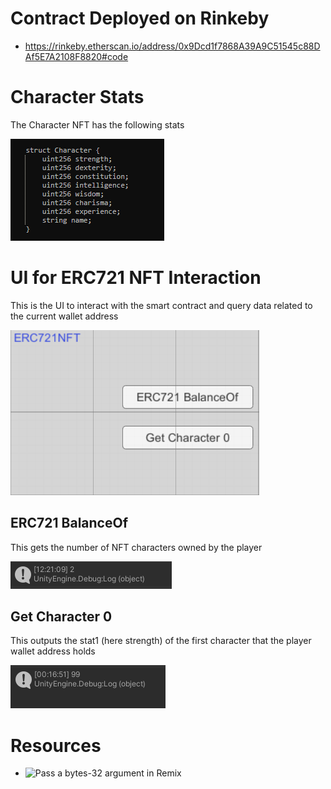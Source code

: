 # Contract Deployed on Rinkeby
- https://rinkeby.etherscan.io/address/0x9Dcd1f7868A39A9C51545c88DAf5E7A2108F8820#code


# Character Stats
The Character NFT has the following stats

![stats](screenshots/stats.png "stats")


# UI for ERC721 NFT Interaction
This is the UI to interact with the smart contract and query data related 
to the current wallet address

![erc721](screenshots/erc721.png "erc721")
 

## ERC721 BalanceOf
This gets the number of NFT characters owned by the player

![balance](screenshots/balance.PNG "balance")


## Get Character 0 
This outputs the stat1 (here strength) of the first character that the player wallet address holds

![stat1](screenshots/stat1.png "stat1")

# Resources
- ![Pass a bytes-32 argument in Remix](https://ethereum.stackexchange.com/questions/107812/pass-a-bytes32-as-argument-in-remix)


